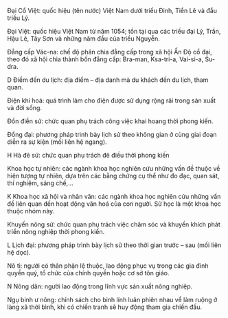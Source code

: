Đại Cồ Việt: quốc hiệu (tên nước) Việt Nam dưới triều Đinh, Tiền Lê và đầu triều Lý.

Đại Việt: quốc hiệu Việt Nam từ năm 1054; tồn tại qua các triều đại Lý, Trần, Hậu Lê, Tây Sơn và những năm đầu của triều Nguyễn.

Đẳng cấp Vác-na: chế độ phân chia đẳng cấp trong xã hội Ấn Độ cổ đại, theo đó xã hội chia thành bốn đẳng cấp: Bra-man, Ksa-tri-a, Vai-si-a, Su-dra.

D
Điểm đến du lịch: địa điểm – địa danh mà du khách đến du lịch, tham quan.

Điện khí hoá: quá trình làm cho điện được sử dụng rộng rãi trong sản xuất và đời sống.

Đồn điền sứ: chức quan phụ trách công việc khai hoang thời phong kiến.

Đồng đại: phương pháp trình bày lịch sử theo không gian ở cùng giai đoạn diễn ra sự kiện (mối liên hệ ngang).

H
Hà đê sứ: chức quan phụ trách đê điều thời phong kiến

Khoa học tự nhiên: các ngành khoa học nghiên cứu những vấn đề thuộc về hiện tượng tự nhiên, dựa trên các bằng chứng cụ thể như đo đạc, quan sát, thí nghiệm, sáng chế,...

K
Khoa học xã hội và nhân văn: các ngành khoa học nghiên cứu những vấn đề liên quan đến hoạt động văn hoá của con người. Sử học là một khoa học thuộc nhóm này.

Khuyến nông sứ: chức quan phụ trách việc chăm sóc và khuyến khích phát triển nông nghiệp thời phong kiến.

L
Lịch đại: phương pháp trình bày lịch sử theo thời gian trước – sau (mối liên hệ dọc).

Nô tì: người có thân phận lệ thuộc, lao động phục vụ trong các gia đình quyền quý, tổ chức của chính quyền hoặc cơ sở tôn giáo.

N
Nông dân: người lao động trong lĩnh vực sản xuất nông nghiệp.

Ngụ binh ư nông: chính sách cho binh lính luân phiên nhau về làm ruộng ở làng xã thời bình, khi có chiến tranh sẽ huy động tham gia chiến đấu.